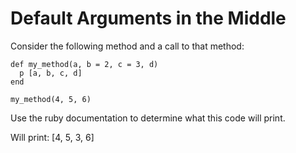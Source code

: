 Default Arguments in the Middle
===============================

Consider the following method and a call to that method:

```
def my_method(a, b = 2, c = 3, d)
  p [a, b, c, d]
end

my_method(4, 5, 6)
```

Use the ruby documentation to determine what this code will print.

Will print:
[4, 5, 3, 6]

